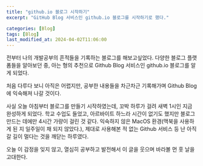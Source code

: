 ```yaml
---
title: "github.io 블로그 시작하기"
excerpt: "GitHub Blog 서비스인 github.io 블로그를 시작하기로 했다."

categories: [Blog]
tags: [Blog]
last_modified_at: 2024-04-02T11:06:00
---
```


전부터 나의 개발공부의 흔적들을 기록하는 블로그를 해보고싶었다.
다양한 블로그 플랫폼들을 알아보던 중, 아는 형의 추천으로 Github Blog 서비스인 github.io 블로그를 알게 되었다.

처음 다루다 보니 아직은 어렵지만, 공부한 내용들을 차근차근 기록해가며 Github Blog에 익숙해져 나갈 것이다.

사실 오늘 아침부터 블로그를 만들기 시작하였는데, 꼬박 하루가 걸려 새벽 1시인 지금 완성하게 되었다.
학교 수업도 들었고, 아르바이트 하느라 시간이 없기도 했지만 블로그 만드는 데에만 4시간 가량이 걸린 것 같다.
익숙하지 않은 MacOS 환경(맥북을 사용하게 된 지 일주일이 채 되지 않았다.), 제대로 사용해본 적 없는 Github 서비스 등 난 아직 갈 길이 멀다는 것을 깨닫는 하루였다.

오늘 이 감정을 잊지 않고, 열심히 공부하고 발전해서 이 글을 웃으며 바라볼 먼 훗 날을 고대한다.
